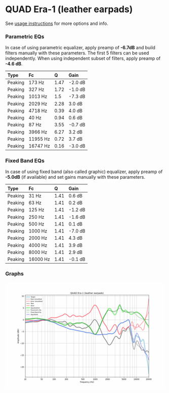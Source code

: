 # QUAD Era-1 (leather earpads)
See [usage instructions](https://github.com/jaakkopasanen/AutoEq#usage) for more options and info.

### Parametric EQs
In case of using parametric equalizer, apply preamp of **-6.7dB** and build filters manually
with these parameters. The first 5 filters can be used independently.
When using independent subset of filters, apply preamp of **-4.6 dB**.

| Type    | Fc       |    Q | Gain    |
|:--------|:---------|:-----|:--------|
| Peaking | 173 Hz   | 1.47 | -2.0 dB |
| Peaking | 327 Hz   | 1.72 | -1.0 dB |
| Peaking | 1013 Hz  | 1.5  | -7.3 dB |
| Peaking | 2029 Hz  | 2.28 | 3.0 dB  |
| Peaking | 4718 Hz  | 0.39 | 4.0 dB  |
| Peaking | 40 Hz    | 0.94 | 0.6 dB  |
| Peaking | 87 Hz    | 3.55 | -0.7 dB |
| Peaking | 3966 Hz  | 6.27 | 3.2 dB  |
| Peaking | 11955 Hz | 0.72 | 3.7 dB  |
| Peaking | 16747 Hz | 0.16 | -3.0 dB |

### Fixed Band EQs
In case of using fixed band (also called graphic) equalizer, apply preamp of **-5.0dB**
(if available) and set gains manually with these parameters.

| Type    | Fc       |    Q | Gain    |
|:--------|:---------|:-----|:--------|
| Peaking | 31 Hz    | 1.41 | 0.6 dB  |
| Peaking | 63 Hz    | 1.41 | 0.2 dB  |
| Peaking | 125 Hz   | 1.41 | -1.2 dB |
| Peaking | 250 Hz   | 1.41 | -1.6 dB |
| Peaking | 500 Hz   | 1.41 | 0.1 dB  |
| Peaking | 1000 Hz  | 1.41 | -7.0 dB |
| Peaking | 2000 Hz  | 1.41 | 4.3 dB  |
| Peaking | 4000 Hz  | 1.41 | 3.9 dB  |
| Peaking | 8000 Hz  | 1.41 | 2.9 dB  |
| Peaking | 16000 Hz | 1.41 | -0.1 dB |

### Graphs
![](./QUAD%20Era-1%20(leather%20earpads).png)